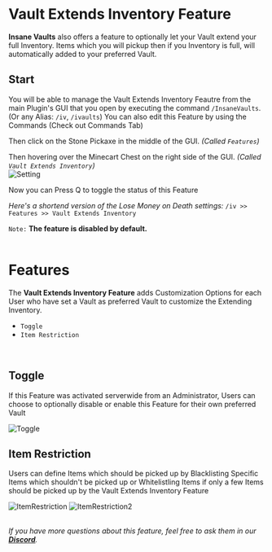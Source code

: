 # Vault Extends Inventory Feature
**Insane Vaults** also offers a feature to optionally let your Vault extend your full Inventory.
Items which you will pickup then if you Inventory is full, will automatically added to your preferred Vault.
<br>

## Start
You will be able to manage the Vault Extends Inventory Feautre from the main Plugin's GUI that you open by executing the command `/InsaneVaults`. (Or any Alias: `/iv`, `/ivaults`)
You can also edit this Feature by using the Commands (Check out Commands Tab)
<br>

Then click on the Stone Pickaxe in the middle of the GUI. *(Called `Features`)*
<br>

Then hovering over the Minecart Chest on the right side of the GUI. *(Called `Vault Extends Inventory`)*
<br>
![Setting](https://imgur.com/FO1iFPW.png)
<br>

Now you can Press Q to toggle the status of this Feature
<br>

*Here's a shortend version of the Lose Money on Death settings:*
`/iv >> Features >> Vault Extends Inventory`
<br>

`Note:` **The feature is disabled by default.**
<br>
<br>
# Features
The **Vault Extends Inventory Feature** adds Customization Options for each
User who have set a Vault as preferred Vault to customize the Extending Inventory.
<br>

- `Toggle`
- `Item Restriction`
<br>

## Toggle
If this Feature was activated serverwide from an Administrator, Users can choose to optionally disable or enable this Feature for their own preferred Vault
<br>

![Toggle](https://imgur.com/L2G9pEJ.png)
<br>

## Item Restriction
Users can define Items which should be picked up by Blacklisting Specific Items which shouldn't be picked up or Whitelistling Items
if only a few Items should be picked up by the Vault Extends Inventory Feature<br>

![ItemRestriction](https://imgur.com/QEVghrp.png)
![ItemRestriction2](https://imgur.com/EMp7ggU.png)
<br>
<br>

_If you have more questions about this feature, feel free to ask them in our **[Discord](https://discord.gg/3JuHDm8)**._
